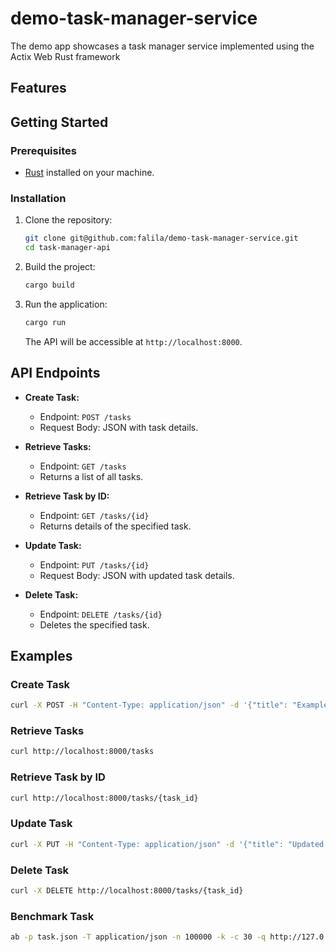 # demo-task-manager-service
The demo app showcases a task manager service implemented using the Actix Web Rust framework 

## Features

## Getting Started

### Prerequisites

- [Rust](https://www.rust-lang.org/tools/install) installed on your machine.

### Installation

1. Clone the repository:

   ```bash
   git clone git@github.com:falila/demo-task-manager-service.git
   cd task-manager-api
   ```

2. Build the project:

   ```bash
   cargo build
   ```

3. Run the application:

   ```bash
   cargo run
   ```

   The API will be accessible at `http://localhost:8000`.

## API Endpoints

- **Create Task:**
  - Endpoint: `POST /tasks`
  - Request Body: JSON with task details.

- **Retrieve Tasks:**
  - Endpoint: `GET /tasks`
  - Returns a list of all tasks.

- **Retrieve Task by ID:**
  - Endpoint: `GET /tasks/{id}`
  - Returns details of the specified task.

- **Update Task:**
  - Endpoint: `PUT /tasks/{id}`
  - Request Body: JSON with updated task details.

- **Delete Task:**
  - Endpoint: `DELETE /tasks/{id}`
  - Deletes the specified task.

## Examples

### Create Task

```bash
curl -X POST -H "Content-Type: application/json" -d '{"title": "Example Task", "description": "This is a sample task."}' http://localhost:8000/tasks
```

### Retrieve Tasks

```bash
curl http://localhost:8000/tasks
```

### Retrieve Task by ID

```bash
curl http://localhost:8000/tasks/{task_id}
```

### Update Task

```bash
curl -X PUT -H "Content-Type: application/json" -d '{"title": "Updated Task", "description": "This task has been updated."}' http://localhost:8000/tasks/{task_id}
```

### Delete Task

```bash
curl -X DELETE http://localhost:8000/tasks/{task_id}
```

### Benchmark Task

```bash
ab -p task.json -T application/json -n 100000 -k -c 30 -q http://127.0.0.1:8080/tasks
```